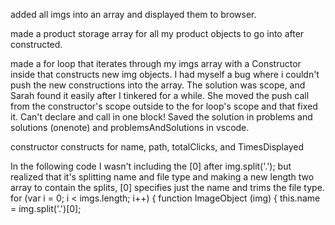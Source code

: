 added all imgs into an array and displayed them to browser.

made a product storage array for all my product objects to go into after constructed.

made a for loop that iterates through my imgs array with a Constructor inside that constructs new img objects. I had myself a bug where i couldn't push the new constructions into the array. The solution was scope, and Sarah found it easily after I tinkered for a while. She moved the push call from the constructor's scope outside to the for loop's scope and that fixed it. Can't declare and call in one block! Saved the solution in problems and solutions (onenote) and problemsAndSolutions in vscode. 

constructor constructs for name, path, totalClicks, and TimesDisplayed


In the following code I wasn't including the [0] after img.split('.'); but realized that it's splitting name and file type and making a new length two array to contain the splits, [0] specifies just the name and trims the file type. 
for (var i = 0; i < imgs.length; i++) {
    function ImageObject (img) {
        this.name = img.split('.')[0];


